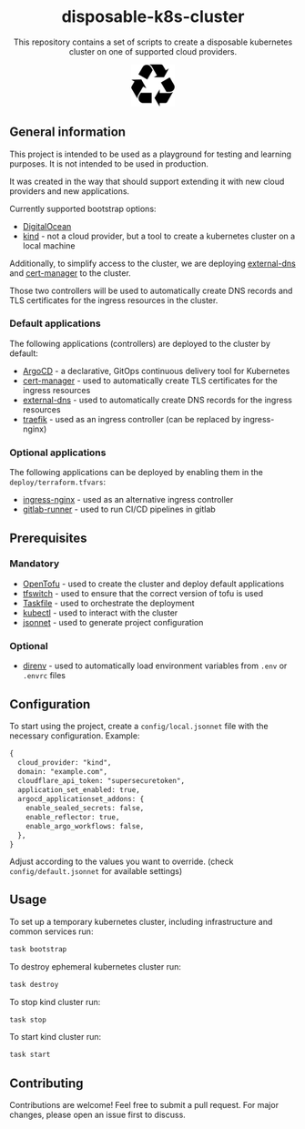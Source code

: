 <div align="center">

# disposable-k8s-cluster

This repository contains a set of scripts to create a disposable kubernetes cluster on one of supported cloud providers.

<img src="https://raw.githubusercontent.com/shini4i/assets/main/src/disposable-k8s-cluster/disposable.png" alt="Showcase" width="15%">

</div>

## General information

This project is intended to be used as a playground for testing and learning purposes. It is not intended to be used in
production.

It was created in the way that should support extending it with new cloud providers and new applications.

Currently supported bootstrap options:

* [DigitalOcean](https://www.digitalocean.com/)
* [kind](https://kind.sigs.k8s.io/) - not a cloud provider, but a tool to create a kubernetes cluster on a local machine

Additionally, to simplify access to the cluster, we are
deploying [external-dns](https://github.com/kubernetes-sigs/external-dns) and [cert-manager](https://cert-manager.io/)
to the cluster.

Those two controllers will be used to automatically create DNS records and TLS certificates for the ingress resources in
the cluster.

### Default applications

The following applications (controllers) are deployed to the cluster by default:

* [ArgoCD](https://argoproj.github.io/argo-cd/) - a declarative, GitOps continuous delivery tool for Kubernetes
* [cert-manager](https://cert-manager.io/) - used to automatically create TLS certificates for the ingress resources
* [external-dns](https://github.com/kubernetes-sigs/external-dns) - used to automatically create DNS records for the
  ingress resources
* [traefik](https://traefik.io/) - used as an ingress controller (can be replaced by ingress-nginx)

### Optional applications

The following applications can be deployed by enabling them in the `deploy/terraform.tfvars`:

* [ingress-nginx](https://kubernetes.github.io/ingress-nginx/) - used as an alternative ingress controller
* [gitlab-runner](https://docs.gitlab.com/runner/) - used to run CI/CD pipelines in gitlab

## Prerequisites

### Mandatory

* [OpenTofu](https://opentofu.org/) - used to create the cluster and deploy default applications
* [tfswitch](https://tfswitch.warrensbox.com/) - used to ensure that the correct version of tofu is used
* [Taskfile](https://taskfile.dev/#/) - used to orchestrate the deployment
* [kubectl](https://kubernetes.io/docs/tasks/tools/install-kubectl/) - used to interact with the cluster
* [jsonnet](https://jsonnet.org/) - used to generate project configuration

### Optional

* [direnv](https://direnv.net/) - used to automatically load environment variables from `.env` or `.envrc` files

## Configuration

To start using the project, create a `config/local.jsonnet` file with the necessary configuration. Example:

```jsonnet
{
  cloud_provider: "kind",
  domain: "example.com",
  cloudflare_api_token: "supersecuretoken",
  application_set_enabled: true,
  argocd_applicationset_addons: {
    enable_sealed_secrets: false,
    enable_reflector: true,
    enable_argo_workflows: false,
  },
}
```

Adjust according to the values you want to override. (check `config/default.jsonnet` for available settings)

## Usage

To set up a temporary kubernetes cluster, including infrastructure and common services run:

```bash
task bootstrap
```

To destroy ephemeral kubernetes cluster run:

```bash
task destroy
```

To stop kind cluster run:

```bash
task stop
```

To start kind cluster run:

```bash
task start
```

## Contributing

Contributions are welcome! Feel free to submit a pull request. For major changes, please open an issue first to discuss.
